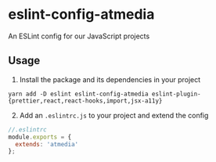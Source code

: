 # eslint-config-atmedia

An ESLint config for our JavaScript projects

## Usage

1. Install the package and its dependencies in your project

`yarn add -D eslint eslint-config-atmedia eslint-plugin-{prettier,react,react-hooks,import,jsx-a11y}`

2. Add an `.eslintrc.js` to your project and extend the config

```js
//.eslintrc
module.exports = {
  extends: 'atmedia'
};
```
